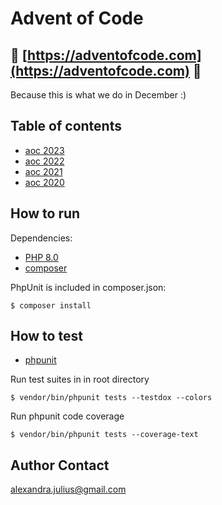 # Advent of Code
## :christmas_tree: [https://adventofcode.com](https://adventofcode.com) :christmas_tree: 

Because this is what we do in December :)

## Table of contents

* [aoc 2023](https://github.com/alexandrajulius/adventOfCode/tree/main/src/aoc2023)
* [aoc 2022](https://github.com/alexandrajulius/adventOfCode/tree/main/src/aoc2022)
* [aoc 2021](https://github.com/alexandrajulius/adventOfCode/tree/main/src/aoc2021)
* [aoc 2020](https://github.com/alexandrajulius/adventOfCode/tree/main/src/aoc2020)

## How to run
Dependencies:

* [PHP 8.0](http://php.net/downloads.php)
* [composer](https://getcomposer.org/)

PhpUnit is included in composer.json:
```
$ composer install
```

## How to test
* [phpunit](https://phpunit.de/getting-started-with-phpunit.html)

Run test suites in in root directory
```
$ vendor/bin/phpunit tests --testdox --colors
```
Run phpunit code coverage
```
$ vendor/bin/phpunit tests --coverage-text
```

## Author Contact
[alexandra.julius@gmail.com](mailto:alexandra.julius@gmail.com)
